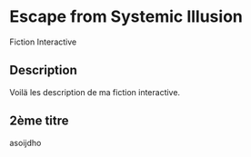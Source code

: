 # Escape from Systemic Illusion
 Fiction Interactive

## Description

Voilä les description de ma fiction interactive.

## 2ème titre
asoijdho
